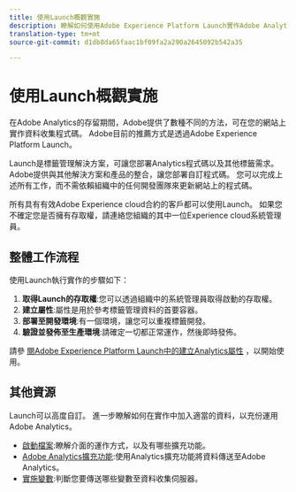 ```yaml
---
title: 使用Launch概觀實施
description: 瞭解如何使用Adobe Experience Platform Launch實作Adobe Analytics
translation-type: tm+mt
source-git-commit: d1db8da65faac1bf09fa2a290a2645092b542a35

---
```



# 使用Launch概觀實施

在Adobe Analytics的存留期間，Adobe提供了數種不同的方法，可在您的網站上實作資料收集程式碼。 Adobe目前的推薦方式是透過Adobe Experience Platform Launch。

Launch是標籤管理解決方案，可讓您部署Analytics程式碼以及其他標籤需求。 Adobe提供與其他解決方案和產品的整合，讓您部署自訂程式碼。 您可以完成上述所有工作，而不需依賴組織中的任何開發團隊來更新網站上的程式碼。

所有具有有效Adobe Experience cloud合約的客戶都可以使用Launch。 如果您不確定您是否擁有存取權，請連絡您組織的其中一位Experience cloud系統管理員。

## 整體工作流程

使用Launch執行實作的步驟如下：

1. **取得Launch的存取權**:您可以透過組織中的系統管理員取得啟動的存取權。
2. **建立屬性**:屬性是用於參考標籤管理資料的首要容器。
3. **部署至開發環境**:有一個環境，讓您可以重複標籤開發。
4. **驗證並發佈至生產環境**:請確定一切都正常運作，然後即時發佈。

請參 [閱Adobe Experience Platform Launch中的建立Analytics屬性](create-analytics-property.md) ，以開始使用。

## 其他資源

Launch可以高度自訂。 進一步瞭解如何在實作中加入適當的資料，以充份運用Adobe Analytics。

* [啟動檔案](https://docs.adobe.com/content/help/en/launch/using/overview.html):瞭解介面的運作方式，以及有哪些擴充功能。
* [Adobe Analytics擴充功能](https://docs.adobe.com/content/help/en/launch/using/extensions-ref/adobe-extension/analytics-extension/overview.html):使用Analytics擴充功能將資料傳送至Adobe Analytics。
* [實施變數](../vars/overview.md):判斷您要傳送哪些變數至資料收集伺服器。
